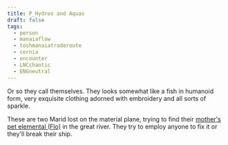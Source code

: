 ```yaml
---
title: P_Hydros and Aquas
draft: false
tags:
  - person
  - manaiaflow
  - toshmanaiatraderoute
  - cernia
  - encounter
  - LNCchaotic
  - ENGneutral 
---
```

Or so they call themselves. They looks somewhat like a fish in humanoid form, very exquisite clothing adorned with embroidery and all sorts of sparkle.

These are two Marid lost on the material plane, trying to find their [mother's pet elemental (Flo)](../Tosh-Manaia%20Trade%20Route/P_Nymphae%20and%20Flo.md) in the great river. They try to employ anyone to fix it or they'll break their ship. 





